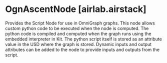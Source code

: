 # OgnAscentNode [airlab.airstack]

Provides the Script Node for use in OmniGraph graphs. This node allows custom python code to be executed when the node is computed. The python code is compiled and computed when the graph runs using the embedded interpreter in Kit. The python script itself is stored as an attribute value in the USD where the graph is stored. Dynamic inputs and output attributes can be added to the node to provide inputs and outputs from the script.


